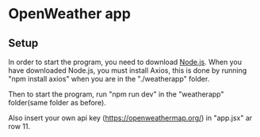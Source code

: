 # OpenWeather app

## Setup



In order to start the program, you need to download [Node.js](https://nodejs.org/en/download). When you have downloaded Node.js, you must install Axios, this is done by running "npm install axios" when you are in the "./weatherapp" folder.

Then to start the program, run "npm run dev" in the "weatherapp" folder(same folder as before).

Also insert your own api key (https://openweathermap.org/) in "app.jsx" ar row 11.